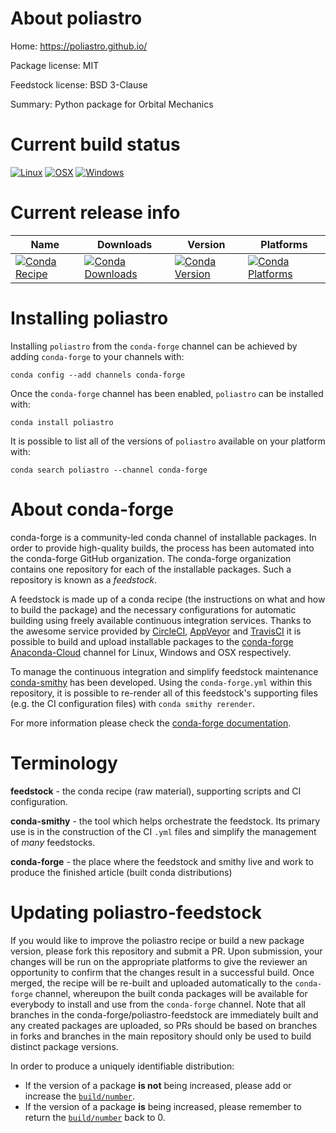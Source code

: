 About poliastro
===============

Home: https://poliastro.github.io/

Package license: MIT

Feedstock license: BSD 3-Clause

Summary: Python package for Orbital Mechanics



Current build status
====================

[![Linux](https://img.shields.io/circleci/project/github/conda-forge/poliastro-feedstock/master.svg?label=Linux)](https://circleci.com/gh/conda-forge/poliastro-feedstock)
[![OSX](https://img.shields.io/travis/conda-forge/poliastro-feedstock/master.svg?label=macOS)](https://travis-ci.org/conda-forge/poliastro-feedstock)
[![Windows](https://img.shields.io/appveyor/ci/conda-forge/poliastro-feedstock/master.svg?label=Windows)](https://ci.appveyor.com/project/conda-forge/poliastro-feedstock/branch/master)

Current release info
====================

| Name | Downloads | Version | Platforms |
| --- | --- | --- | --- |
| [![Conda Recipe](https://img.shields.io/badge/recipe-poliastro-green.svg)](https://anaconda.org/conda-forge/poliastro) | [![Conda Downloads](https://img.shields.io/conda/dn/conda-forge/poliastro.svg)](https://anaconda.org/conda-forge/poliastro) | [![Conda Version](https://img.shields.io/conda/vn/conda-forge/poliastro.svg)](https://anaconda.org/conda-forge/poliastro) | [![Conda Platforms](https://img.shields.io/conda/pn/conda-forge/poliastro.svg)](https://anaconda.org/conda-forge/poliastro) |

Installing poliastro
====================

Installing `poliastro` from the `conda-forge` channel can be achieved by adding `conda-forge` to your channels with:

```
conda config --add channels conda-forge
```

Once the `conda-forge` channel has been enabled, `poliastro` can be installed with:

```
conda install poliastro
```

It is possible to list all of the versions of `poliastro` available on your platform with:

```
conda search poliastro --channel conda-forge
```


About conda-forge
=================

conda-forge is a community-led conda channel of installable packages.
In order to provide high-quality builds, the process has been automated into the
conda-forge GitHub organization. The conda-forge organization contains one repository
for each of the installable packages. Such a repository is known as a *feedstock*.

A feedstock is made up of a conda recipe (the instructions on what and how to build
the package) and the necessary configurations for automatic building using freely
available continuous integration services. Thanks to the awesome service provided by
[CircleCI](https://circleci.com/), [AppVeyor](https://www.appveyor.com/)
and [TravisCI](https://travis-ci.org/) it is possible to build and upload installable
packages to the [conda-forge](https://anaconda.org/conda-forge)
[Anaconda-Cloud](https://anaconda.org/) channel for Linux, Windows and OSX respectively.

To manage the continuous integration and simplify feedstock maintenance
[conda-smithy](https://github.com/conda-forge/conda-smithy) has been developed.
Using the ``conda-forge.yml`` within this repository, it is possible to re-render all of
this feedstock's supporting files (e.g. the CI configuration files) with ``conda smithy rerender``.

For more information please check the [conda-forge documentation](https://conda-forge.org/docs/).

Terminology
===========

**feedstock** - the conda recipe (raw material), supporting scripts and CI configuration.

**conda-smithy** - the tool which helps orchestrate the feedstock.
                   Its primary use is in the construction of the CI ``.yml`` files
                   and simplify the management of *many* feedstocks.

**conda-forge** - the place where the feedstock and smithy live and work to
                  produce the finished article (built conda distributions)


Updating poliastro-feedstock
============================

If you would like to improve the poliastro recipe or build a new
package version, please fork this repository and submit a PR. Upon submission,
your changes will be run on the appropriate platforms to give the reviewer an
opportunity to confirm that the changes result in a successful build. Once
merged, the recipe will be re-built and uploaded automatically to the
`conda-forge` channel, whereupon the built conda packages will be available for
everybody to install and use from the `conda-forge` channel.
Note that all branches in the conda-forge/poliastro-feedstock are
immediately built and any created packages are uploaded, so PRs should be based
on branches in forks and branches in the main repository should only be used to
build distinct package versions.

In order to produce a uniquely identifiable distribution:
 * If the version of a package **is not** being increased, please add or increase
   the [``build/number``](https://conda.io/docs/user-guide/tasks/build-packages/define-metadata.html#build-number-and-string).
 * If the version of a package **is** being increased, please remember to return
   the [``build/number``](https://conda.io/docs/user-guide/tasks/build-packages/define-metadata.html#build-number-and-string)
   back to 0.
